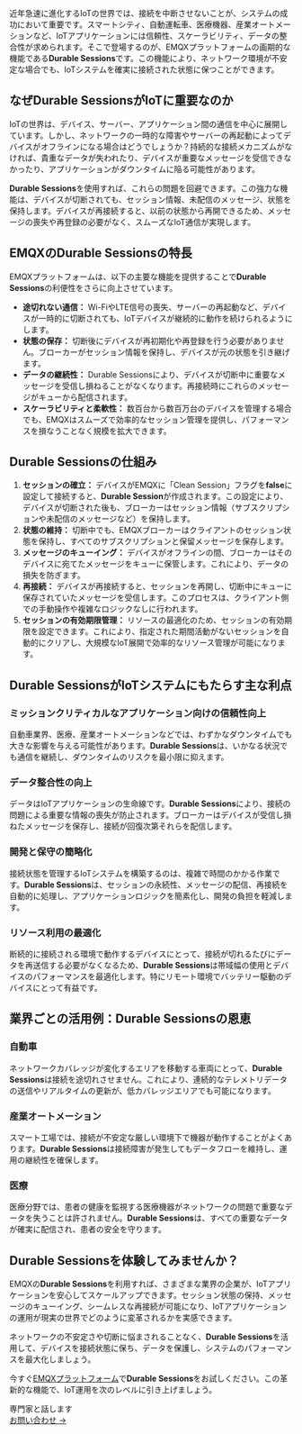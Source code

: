 近年急速に進化するIoTの世界では、接続を中断させないことが、システムの成功において重要です。スマートシティ、自動運転車、医療機器、産業オートメーションなど、IoTアプリケーションには信頼性、スケーラビリティ、データの整合性が求められます。そこで登場するのが、EMQXプラットフォームの画期的な機能である**Durable Sessions**です。この機能により、ネットワーク環境が不安定な場合でも、IoTシステムを確実に接続された状態に保つことができます。

## なぜDurable SessionsがIoTに重要なのか

IoTの世界は、デバイス、サーバー、アプリケーション間の通信を中心に展開しています。しかし、ネットワークの一時的な障害やサーバーの再起動によってデバイスがオフラインになる場合はどうでしょうか？持続的な接続メカニズムがなければ、貴重なデータが失われたり、デバイスが重要なメッセージを受信できなかったり、アプリケーションがダウンタイムに陥る可能性があります。

**Durable Sessions**を使用すれば、これらの問題を回避できます。この強力な機能は、デバイスが切断されても、セッション情報、未配信のメッセージ、状態を保持します。デバイスが再接続すると、以前の状態から再開できるため、メッセージの喪失や再登録の必要がなく、スムーズなIoT通信が実現します。

## EMQXのDurable Sessionsの特長

EMQXプラットフォームは、以下の主要な機能を提供することで**Durable Sessions**の利便性をさらに向上させています。

- **途切れない通信：** Wi-FiやLTE信号の喪失、サーバーの再起動など、デバイスが一時的に切断されても、IoTデバイスが継続的に動作を続けられるようにします。
- **状態の保存：** 切断後にデバイスが再初期化や再登録を行う必要がありません。ブローカーがセッション情報を保持し、デバイスが元の状態を引き継げます。
- **データの継続性：** Durable Sessionsにより、デバイスが切断中に重要なメッセージを受信し損ねることがなくなります。再接続時にこれらのメッセージがキューから配信されます。
- **スケーラビリティと柔軟性：** 数百台から数百万台のデバイスを管理する場合でも、EMQXはスムーズで効率的なセッション管理を提供し、パフォーマンスを損なうことなく規模を拡大できます。

## Durable Sessionsの仕組み

1. **セッションの確立：** デバイスがEMQXに「Clean Session」フラグを**false**に設定して接続すると、**Durable Session**が作成されます。この設定により、デバイスが切断された後も、ブローカーはセッション情報（サブスクリプションや未配信のメッセージなど）を保持します。
2. **状態の維持：** 切断中でも、EMQXブローカーはクライアントのセッション状態を保持し、すべてのサブスクリプションと保留メッセージを保存します。
3. **メッセージのキューイング：** デバイスがオフラインの間、ブローカーはそのデバイスに宛てたメッセージをキューに保管します。これにより、データの損失を防ぎます。
4. **再接続：** デバイスが再接続すると、セッションを再開し、切断中にキューに保存されていたメッセージを受信します。このプロセスは、クライアント側での手動操作や複雑なロジックなしに行われます。
5. **セッションの有効期限管理：** リソースの最適化のため、セッションの有効期限を設定できます。これにより、指定された期間活動がないセッションを自動的にクリアし、大規模なIoT展開で効率的なリソース管理が可能になります。

## Durable SessionsがIoTシステムにもたらす主な利点

### ミッションクリティカルなアプリケーション向けの信頼性向上

自動車業界、医療、産業オートメーションなどでは、わずかなダウンタイムでも大きな影響を与える可能性があります。**Durable Sessions**は、いかなる状況でも通信を継続し、ダウンタイムのリスクを最小限に抑えます。

### データ整合性の向上

データはIoTアプリケーションの生命線です。**Durable Sessions**により、接続の問題による重要な情報の喪失が防止されます。ブローカーはデバイスが受信し損ねたメッセージを保存し、接続が回復次第それらを配信します。

### 開発と保守の簡略化

接続状態を管理するIoTシステムを構築するのは、複雑で時間のかかる作業です。**Durable Sessions**は、セッションの永続性、メッセージの配信、再接続を自動的に処理し、アプリケーションロジックを簡素化し、開発の負担を軽減します。

### リソース利用の最適化

断続的に接続される環境で動作するデバイスにとって、接続が切れるたびにデータを再送信する必要がなくなるため、**Durable Sessions**は帯域幅の使用とデバイスのパフォーマンスを最適化します。特にリモート環境でバッテリー駆動のデバイスにとって有益です。

## 業界ごとの活用例：Durable Sessionsの恩恵

### 自動車

ネットワークカバレッジが変化するエリアを移動する車両にとって、**Durable Sessions**は接続を途切れさせません。これにより、連続的なテレメトリデータの送信やリアルタイムの更新が、低カバレッジエリアでも可能になります。

### 産業オートメーション

スマート工場では、接続が不安定な厳しい環境下で機器が動作することがよくあります。**Durable Sessions**は接続障害が発生してもデータフローを維持し、運用の継続性を確保します。

### 医療

医療分野では、患者の健康を監視する医療機器がネットワークの問題で重要なデータを失うことは許されません。**Durable Sessions**は、すべての重要なデータが確実に配信され、患者の安全を守ります。

## Durable Sessionsを体験してみませんか？

EMQXの**Durable Sessions**を利用すれば、さまざまな業界の企業が、IoTアプリケーションを安心してスケールアップできます。セッション状態の保持、メッセージのキューイング、シームレスな再接続が可能になり、IoTアプリケーションの運用が現実の世界でどのように変革されるかを実感できます。

ネットワークの不安定さや切断に悩まされることなく、**Durable Sessions**を活用して、デバイスを接続状態に保ち、データを保護し、システムのパフォーマンスを最大化しましょう。

今すぐ[EMQXプラットフォーム](https://www.emqx.com/ja/cloud)で**Durable Sessions**をお試しください。この革新的な機能で、IoT運用を次のレベルに引き上げましょう。



<section class="promotion">
    <div>
        専門家と話します
    </div>
    <a href="https://www.emqx.com/ja/contact?product=solutions" class="button is-gradient">お問い合わせ →</a>
</section>
